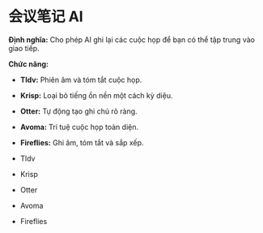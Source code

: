 # 会议笔记 AI

**Định nghĩa:** Cho phép AI ghi lại các cuộc họp để bạn có thể tập trung vào giao tiếp.

**Chức năng:**
- **Tldv:** Phiên âm và tóm tắt cuộc họp.
- **Krisp:** Loại bỏ tiếng ồn nền một cách kỳ diệu.
- **Otter:** Tự động tạo ghi chú rõ ràng.
- **Avoma:** Trí tuệ cuộc họp toàn diện.
- **Fireflies:** Ghi âm, tóm tắt và sắp xếp.

- Tldv
- Krisp
- Otter
- Avoma
- Fireflies 